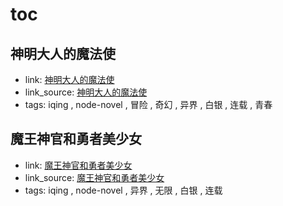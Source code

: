# toc

## 神明大人的魔法使

- link: [神明大人的魔法使](%E7%A5%9E%E6%98%8E%E5%A4%A7%E4%BA%BA%E7%9A%84%E9%AD%94%E6%B3%95%E4%BD%BF/)
- link_source: [神明大人的魔法使](../iqing/%E7%A5%9E%E6%98%8E%E5%A4%A7%E4%BA%BA%E7%9A%84%E9%AD%94%E6%B3%95%E4%BD%BF/)
- tags: iqing , node-novel , 冒险 , 奇幻 , 异界 , 白银 , 连载 , 青春

## 魔王神官和勇者美少女

- link: [魔王神官和勇者美少女](%E9%AD%94%E7%8E%8B%E7%A5%9E%E5%AE%98%E5%92%8C%E5%8B%87%E8%80%85%E7%BE%8E%E5%B0%91%E5%A5%B3/)
- link_source: [魔王神官和勇者美少女](../iqing/%E9%AD%94%E7%8E%8B%E7%A5%9E%E5%AE%98%E5%92%8C%E5%8B%87%E8%80%85%E7%BE%8E%E5%B0%91%E5%A5%B3/)
- tags: iqing , node-novel , 异界 , 无限 , 白银 , 连载
